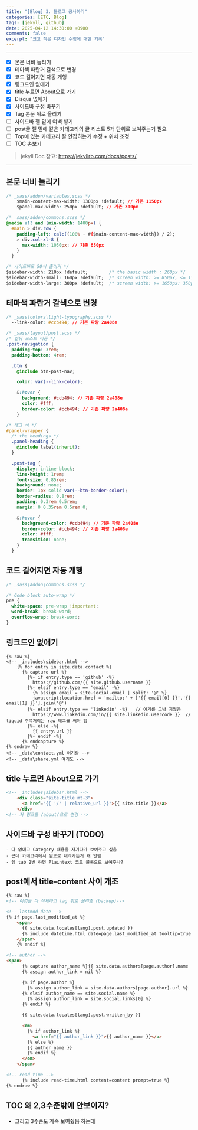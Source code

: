 ```yaml
---
title: "[Blog] 3. 블로그 공사하기"
categories: [ETC, Blog]
tags: [jekyll, github]
date: 2025-04-12 14:30:00 +0900
comments: false
excerpt: "크고 작은 디자인 수정에 대한 기록"
---
```


---

- [x] 본문 너비 늘리기
- [x] 테마색 파란거 갈색으로 변경
- [x] 코드 길어지면 자동 개행
- [x] 링크드인 없애기
- [x] title 누르면 About으로 가기
- [x] Disqus 없애기
- [x] 사이드바 구성 바꾸기
- [x] Tag 본문 위로 올리기
- [ ] 사이드바 젤 밑에 여백 넣기
- [ ] post글 젤 밑에 같은 카테고리의 글 리스트 5개 단위로 보여주는거 필요
- [ ] Top에 있는 카테고리 잘 안잡히는거 수정 + 위치 조정
- [ ] TOC 손보기

> jekyll Doc 참고: <https://jekyllrb.com/docs/posts/>

---

## 본문 너비 늘리기
```css
/* _sass/addon/variables.scss */
	$main-content-max-width: 1300px !default; // 기존 1150px
	$panel-max-width: 250px !default; // 기존 300px

/* _sass/addon/commons.scss */
@media all and (min-width: 1400px) {
  #main > div.row {
    padding-left: calc((100% - #{$main-content-max-width}) / 2);
    > div.col-xl-8 {
      max-width: 1050px; // 기존 850px
    }
  }

/* 사이드바도 50씩 줄이기 */
$sidebar-width: 210px !default;        /* the basic width : 260px */ 
$sidebar-width-small: 160px !default;  /* screen width: >= 850px, <= 1199px (iPad landscape): 210px */
$sidebar-width-large: 300px !default;  /* screen width: >= 1650px: 350px */

```

## 테마색 파란거 갈색으로 변경
```css
/* _sass\colors\light-typography.scss */
  --link-color: #ccb494; // 기존 파랑 2a408e

/* _sass/layout/post.scss */
/* 앞뒤 포스트 이동 */
.post-navigation {
  padding-top: 3rem;
  padding-bottom: 4rem;

  .btn {
    @include btn-post-nav;

    color: var(--link-color);

    &:hover {
      background: #ccb494; // 기존 파랑 2a408e
      color: #fff;
      border-color: #ccb494; // 기존 파랑 2a408e
    }

/* 태그 색 */
#panel-wrapper {
  /* the headings */
  .panel-heading {
    @include label(inherit);
  }

  .post-tag {
    display: inline-block;
    line-height: 1rem;
    font-size: 0.85rem;
    background: none;
    border: 1px solid var(--btn-border-color);
    border-radius: 0.8rem;
    padding: 0.3rem 0.5rem;
    margin: 0 0.35rem 0.5rem 0;

    &:hover {
      background-color: #ccb494; // 기존 파랑 2a408e
      border-color: #ccb494; // 기존 파랑 2a408e
      color: #fff;
      transition: none;
    }
  }
```

## 코드 길어지면 자동 개행
```css
/* _sass\addon\commons.scss */

/* Code block auto-wrap */
pre {
  white-space: pre-wrap !important;
  word-break: break-word;
  overflow-wrap: break-word;
}
```

## 링크드인 없애기
```liquid
{% raw %}
<!-- _includes\sidebar.html -->
    {% for entry in site.data.contact %}
      {% capture url %}
        {%- if entry.type == 'github' -%}
          https://github.com/{{ site.github.username }}
        {%- elsif entry.type == 'email' -%}
          {% assign email = site.social.email | split: '@' %}
          javascript:location.href = 'mailto:' + ['{{ email[0] }}','{{ email[1] }}'].join('@')
        {%- elsif entry.type == 'linkedin' -%}   // 여기를 그냥 지웠음
          https://www.linkedin.com/in/{{ site.linkedin.usercode }}  // liquid 주석처리는 raw 태그를 써야 함
        {%- else -%}
          {{ entry.url }}
        {%- endif -%}
      {% endcapture %}
{% endraw %}
<!-- _data\contact.yml 여기랑 -->
<!-- _data\share.yml 여기도 -->
```

## title 누르면 About으로 가기
```html
<!-- _includes\sidebar.html -->
    <div class="site-title mt-3">
      <a href="{{ '/' | relative_url }}">{{ site.title }}</a>
    </div>
<!-- 저 링크를 /about/으로 변경 -->

```

## 사이드바 구성 바꾸기 (TODO)
    - 다 없애고 Category 내용을 저기다가 보여주고 싶음
    - 근데 카테고리에서 밑으로 내려가는거 왜 안됨
    - 엥 tab 2번 하면 Plaintext 코드 블록으로 보여주나?

## post에서 title-content 사이 개조
```html
{% raw %}
<!-- 이것들 다 삭제하고 tag 위로 올려줌 (backup)-->

<!-- lastmod date -->
{% if page.last_modified_at %}
    <span>
      {{ site.data.locales[lang].post.updated }}
      {% include datetime.html date=page.last_modified_at tooltip=true %}
    </span>
    {% endif %}

<!-- author -->
<span>
      {% capture author_name %}{{ site.data.authors[page.author].name | default: site.social.name }}{% endcapture %}
      {% assign author_link = nil %}

      {% if page.author %}
        {% assign author_link = site.data.authors[page.author].url %}
      {% elsif author_name == site.social.name %}
        {% assign author_link = site.social.links[0] %}
      {% endif %}

      {{ site.data.locales[lang].post.written_by }}

      <em>
        {% if author_link %}
          <a href="{{ author_link }}">{{ author_name }}</a>
        {% else %}
        {{ author_name }}
        {% endif %}
      </em>
    </span>

<!-- read time -->
      {% include read-time.html content=content prompt=true %}
{% endraw %}
```

## TOC 왜 2,3수준밖에 안보이지?
- 그리고 3수준도 계속 보여줬음 하는데

